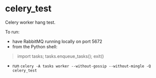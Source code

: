 celery_test
===========

Celery worker hang test.

To run:
- have RabbitMQ running locally on port 5672
- from the Python shell:
> import tasks; tasks.enqueue_tasks(); exit()

- run `celery -A tasks worker --without-gossip --without-mingle -Q celery_test`

